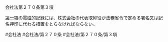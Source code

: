 会社法第２７０条第３項

[第一項](会社法＿＿＿＿第２７０条第１項)の電磁的記録には、株式会社の代表取締役が法務省令で定める署名又は記名押印に代わる措置をとらなければならない。

#会社法
#会社法/第２７０条
#会社法/第２７０条/第３項
